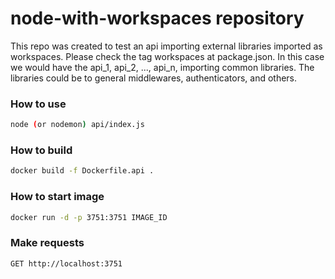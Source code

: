# node-with-workspaces repository

This repo was created to test an api importing external libraries imported as workspaces.
Please check the tag workspaces at package.json.
In this case we would have the api_1, api_2, ..., api_n, importing common libraries.
The libraries could be to general middlewares, authenticators, and others.

### How to use
```bash
node (or nodemon) api/index.js
```

### How to build
```bash
docker build -f Dockerfile.api .
```

### How to start image
```bash
docker run -d -p 3751:3751 IMAGE_ID
```

### Make requests
```bash
GET http://localhost:3751
```

